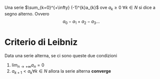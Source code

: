 Una serie $\sum_{k=0}^{+\infty} (-1)^{k}a_{k}$ ove $a_{k}\geq 0 \ \forall k \in N$ si dice a segno alterno. Ovvero
$$a_{0}-a_{1}+a_{2}-a_{3} \dots$$
# Criterio di Leibniz
Data una serie alterna, se ci sono queste due condizioni
1) $\lim_{n\to+\infty} a_{n}= 0$
2) $a_{k+1}<a_{k}\forall k \in N$
allora la serie alterna **converge**
